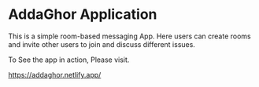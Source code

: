 # AddaGhor Application
This is a simple room-based messaging App. Here users can create rooms and invite other users to join and discuss different issues.

To See the app in action, Please visit. 

https://addaghor.netlify.app/
